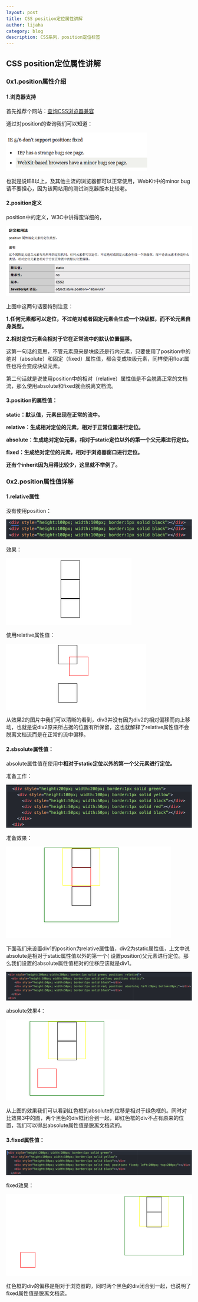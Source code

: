 ```yaml
---
layout: post
title: CSS position定位属性讲解
author: lijaha
category: blog
description: CSS系列，position定位标签
---
```


## CSS position定位属性讲解

### 0x1.position属性介绍

#### 1.浏览器支持

首先推荐个网站：[查询CSS浏览器兼容](https://www.quirksmode.org)

通过对position的查询我们可以知道：

![CSS](./images/CSS/css1.png)

也就是说IE8以上，及其他主流的浏览器都可以正常使用，WebKit中的minor bug请不要担心，因为该网站用的测试浏览器版本比较老。

#### 2.position定义

position中的定义，W3C中讲得蛮详细的，

![CSS](./images/CSS/css2.png)

上图中这两句话要特别注意：

 **1.任何元素都可以定位，不过绝对或者固定元素会生成一个块级框，而不论元素自身类型。**

 **2.相对定位元素会相对于它在正常流中的默认位置偏移。**

这第一句话的意思，不管元素原来是块级还是行内元素，只要使用了position中的绝对（absolute）和固定（fixed）属性值，都会变成块级元素，同样使用float属性也将会变成块级元素。

第二句话就是说使用position中的相对（relative）属性值是不会脱离正常的文档流，那么使用absolute和fixed就会脱离文档流。

#### 3.position的属性值：

**static：默认值，元素出现在正常的流中。**

**relative：生成相对定位的元素，相对于正常位置进行定位。**

**absolute：生成绝对定位元素，相对于static定位以外的第一个父元素进行定位。**

**fixed：生成绝对定位的元素，相对于浏览器窗口进行定位。**

**还有个inherit因为用得比较少，这里就不举例了。**

### 0x2.position属性值详解

#### 1.relative属性

没有使用position：

![CSS](./images/CSS/css3.png)

效果：

![CSS](./images/CSS/css4.png)

使用relative属性值：

![CSS](./images/CSS/css5.png)

从效果2的图片中我们可以清晰的看到，div3并没有因为div2的相对偏移而向上移动，也就是说div2原来所占据的位置有所保留，这也就解释了relative属性值不会脱离文档流而是在正常的流中偏移。

#### 2.sbsolute属性值：

absolute属性值在使用中**相对于static定位以外的第一个父元素进行定位。**

准备工作：

![CSS](./images/CSS/css6.png)

准备效果：

![CSS](./images/CSS/css7.png)

下面我们来设置div1的position为relative属性值，div2为static属性值，上文中说absolute是相对于static属性值以外的第一个( 设置position)父元素进行定位。那么我们设置的absolute属性值相对的位移应该就是div1。

![CSS](./images/CSS/css8.png)

absolute效果4：

![CSS](./images/CSS/css9.png)

从上图的效果我们可以看到红色框的absolute的位移是相对于绿色框的。同时对比效果3中的图，两个黑色的div框闭合到一起，即红色框的div不占有原来的位置，我们可以得出absolute属性值是脱离文档流的。

#### 3.fixed属性值：

![CSS](./images/CSS/css10.png)

fixed效果：

![CSS](./images/CSS/css11.png)

红色框的div的偏移是相对于浏览器的，同时两个黑色的div闭合到一起，也说明了fixed属性值是脱离文档流。

